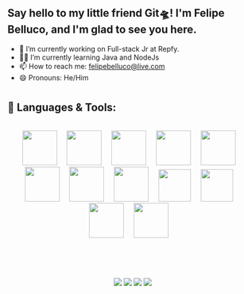 ## Say hello to my little friend Git🛸! I'm Felipe Belluco, and I'm glad to see you here.

- 🧟‍ I’m currently working on Full-stack Jr at Repfy.
- 🧗‍♂️ I’m currently learning Java and NodeJs
- 📫 How to reach me: felipebelluco@live.com
- 😄 Pronouns: He/Him

#

  
## :rocket: Languages & Tools:
<br>
<div align="center">
<img src="https://cdn.jsdelivr.net/gh/devicons/devicon/icons/java/java-original-wordmark.svg" width="70" height="70">
&nbsp;
&nbsp;
<img src="https://cdn.jsdelivr.net/gh/devicons/devicon/icons/nodejs/nodejs-original-wordmark.svg" width="70" height="70">
&nbsp;
&nbsp;  
<img src="https://cdn.jsdelivr.net/gh/devicons/devicon/icons/spring/spring-original-wordmark.svg" width="70" height="70">
&nbsp;
&nbsp;
<img src="https://cdn.jsdelivr.net/gh/devicons/devicon/icons/mysql/mysql-original-wordmark.svg" width="70" height="70">
&nbsp;
&nbsp;
<img src="https://cdn.jsdelivr.net/gh/devicons/devicon/icons/mongodb/mongodb-original-wordmark.svg" width="70" height="70">
&nbsp;
&nbsp;
<img src="https://cdn.jsdelivr.net/gh/devicons/devicon/icons/postgresql/postgresql-original-wordmark.svg" width="70" height="70">
&nbsp;
&nbsp;
<img src="https://cdn.jsdelivr.net/gh/devicons/devicon/icons/react/react-original-wordmark.svg" width="70" height="70">
&nbsp;
&nbsp;
<img src="https://cdn.jsdelivr.net/gh/devicons/devicon/icons/reactnative/reactnative-original-wordmark.svg" width="70" height="70">
&nbsp;
&nbsp;
<img src="https://cdn.jsdelivr.net/gh/devicons/devicon/icons/javascript/javascript-original.svg" width="65" height="65">
&nbsp;
&nbsp;
<img src="https://cdn.jsdelivr.net/gh/devicons/devicon/icons/typescript/typescript-original.svg" width="65" height="65">
&nbsp;
&nbsp;
<img src="https://cdn.jsdelivr.net/gh/devicons/devicon/icons/html5/html5-original-wordmark.svg" height="70" height="70">
&nbsp;
&nbsp;
<img src="https://cdn.jsdelivr.net/gh/devicons/devicon/icons/css3/css3-original-wordmark.svg" width="70" height="70">
&nbsp;
&nbsp;


  
<br><br>
 
##
  
<div>
  <a href="https://ecorede.netlify.app" target="_blank"><img src="https://img.shields.io/website?color=green&down_color=black&down_message=Rede%20social%20ecol%C3%B3gica&label=Projeto&logoColor=green&style=for-the-badge&up_color=green&up_message=EcoRede&url=https%3A%2F%2Fecorede.netlify.app%2F" target="_blank"></a>
  <a href="https://www.instagram.com/felipebelluco" target="_blank"><img src="https://img.shields.io/badge/-Instagram-%23E4405F?style=for-the-badge&logo=instagram&logoColor=white" target="_blank"></a>
  <a href = "mailto:felipebelluco@live.com"><img src="https://img.shields.io/badge/-Outlook-%23333?style=for-the-badge&logo=gmail&logoColor=white" target="_blank"></a>
  <a href="https://www.linkedin.com/in/febelluco" target="_blank"><img src="https://img.shields.io/badge/-LinkedIn-%230077B5?style=for-the-badge&logo=linkedin&logoColor=white" target="_blank"></a> 
</div>  
